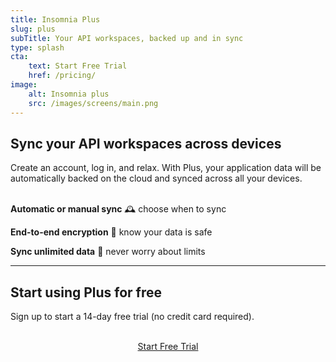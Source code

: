 ```yaml
---
title: Insomnia Plus
slug: plus
subTitle: Your API workspaces, backed up and in sync
type: splash
cta:
    text: Start Free Trial
    href: /pricing/
image: 
    alt: Insomnia plus 
    src: /images/screens/main.png
---
```


## Sync your API workspaces across devices

Create an account, log in, and relax. With Plus, your application 
data will be automatically backed on the cloud and synced across all 
your devices.
<br><br>

**Automatic or manual sync** &#128368; choose when to sync

**End-to-end encryption** &#128272; know your data is safe

**Sync unlimited data** &#128640; never worry about limits

---

## Start using Plus for free

Sign up to start a 14-day free trial (no credit card required).

<p style="text-align:center">
<br>
<a class="button" href="/pricing/">Start Free Trial</a>
</p>
